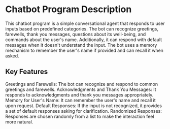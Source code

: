 # Chatbot Program Description
This chatbot program is a simple conversational agent that responds to user inputs based on predefined categories. 
The bot can recognize greetings, farewells, thank you messages, questions about its well-being, and commands about the user's name.
Additionally, it can respond with default messages when it doesn't understand the input. The bot uses a memory mechanism to remember the user's name if provided and can recall it when asked.

## Key Features
Greetings and Farewells: The bot can recognize and respond to common greetings and farewells.
Acknowledgments and Thank You Messages: It responds to acknowledgments and thank you messages appropriately.
Memory for User's Name: It can remember the user's name and recall it upon request.
Default Responses: If the input is not recognized, it provides a set of default responses asking for clarification.
Randomized Responses: Responses are chosen randomly from a list to make the interaction feel more natural.
